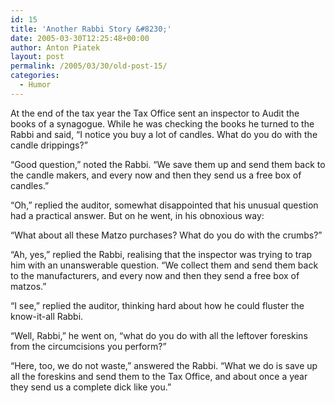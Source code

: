 ```yaml
---
id: 15
title: 'Another Rabbi Story &#8230;'
date: 2005-03-30T12:25:48+00:00
author: Anton Piatek
layout: post
permalink: /2005/03/30/old-post-15/
categories:
  - Humor
---
```

At the end of the tax year the Tax Office sent an inspector to Audit the books of a synagogue. While he was checking the books he turned to the Rabbi and said, &#8220;I notice you buy a lot of candles. What do you do with the candle drippings?&#8221;

&#8220;Good question,&#8221; noted the Rabbi. &#8220;We save them up and send them back to the candle makers, and every now and then they send us a free box of candles.&#8221;

&#8220;Oh,&#8221; replied the auditor, somewhat disappointed that his unusual question had a practical answer. But on he went, in his obnoxious way:

&#8220;What about all these Matzo purchases? What do you do with the crumbs?&#8221;

&#8220;Ah, yes,&#8221; replied the Rabbi, realising that the inspector was trying to trap him with an unanswerable question. &#8220;We collect them and send them back to the manufacturers, and every now and then they send a free box of matzos.&#8221;

&#8220;I see,&#8221; replied the auditor, thinking hard about how he could fluster the know-it-all Rabbi.

&#8220;Well, Rabbi,&#8221; he went on, &#8220;what do you do with all the leftover foreskins from the circumcisions you perform?&#8221;

&#8220;Here, too, we do not waste,&#8221; answered the Rabbi. &#8220;What we do is save up all the foreskins and send them to the Tax Office, and about once a year they send us a complete dick like you.&#8221;